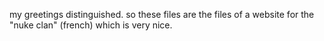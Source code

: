 my greetings distinguished. so these files are the files of a website for the "nuke clan" (french) which is very nice. 
